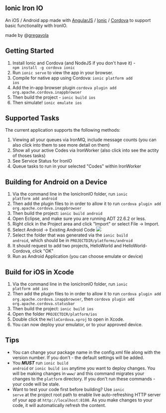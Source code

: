 ## Ionic Iron IO ##

An iOS / Android app made with <a href="https://angularjs.org/">AngularJS</a> / <a href="http://ionicframework.com/docs/">Ionic</a> / <a href="http://phonegap.com/">Cordova</a> to support basic functionality with IronIO. 

made by @<a href="http://twitter.com/gregavola">gregavola</a>

## Getting Started ##

1. Install Ionic and Cordova (and NodeJS if you don't have it) - <code> npm install -g cordova ionic</code>
2. Run <code>ionic serve</code> to view the app in your browser.
3. Compile for native app using Cordova: <code>ionic platform add ios</code>
4. Add the in-app browser plugin <code>cordova plugin add org.apache.cordova.inappbrowser</code>
5. Then build the project - <code>ionic build ios</code>
4. Then simulate! <code>ionic emulate ios</code>

## Supported Tasks ##

The current application supports the following methods:

1. Viewing all your queues via IronMQ, include message counts (you can also click into them to see more detail on them)
2. Show all your active Codes via IronWorker (also click into see the actity of thoses tasks)
3. See Service Status for IronIO
4. Queue tasks to run in your selected "Codes" within IronWorker

## Building for Android on a Device ##

1. Via the command line in the IonicIronIO folder, run <code>ionic platform add android</code>
2. Then add the plugin files to in order to allow it to run <code>cordova plugin add org.apache.cordova.inappbrowser</code>
3. Then build the project: <code>ionic build android</code>
4. Open Eclipse, and make sure you are running ADT 22.6.2 or less.
5. Right click in the Project area and click "Import" or select File -> Import.
6. Select Android -> Existing Android Code <img src="http://f.cl.ly/items/2l0t1Y3M0511472E1h0C/Screen%20Shot%202014-05-14%20at%2012.00.50%20AM.png" />
7. Select the folder that was generated via the <code>ionic build android</code>, which should be in <code>PROJECTDIR/platforms/android</code>
8. It should request to add two projects, HelloWorld and HelloWorld-Cordova, click "OK"
9. Run as Android Application (you can choose emulate or device)

## Build for iOS in Xcode ##
1. Via the command line in the IonicIronIO folder, run <code>ionic platform add ios</code>
2. Then add the plugin files to in order to allow it to run <code>cordova plugin add org.apache.cordova.inappbrowser</code>, then <code>cordova plugin add org.apache.cordova.statusbar</code>
3. Then build the project: <code>ionic build ios</code>
4. Open the folder <code>PROJECTDIR/platform/ios</code>
5. Double click the <code>HelloCordova.xproj</code> to open in Xcode.
6. You can now deploy your emulator, or to your approved device.

## Tips ##

- You can change your package name in the config.xml file along with the version number. If you don't - the default settings will be added.
- You ***MUST*** run <code>ionic build android</code> or <code>ionic build ios</code> anytime you want to deploy changes. You will be making changes in <code>www/</code> and this command migrates your changes to the <code>platform</code> directory. If you don't run these commands - your code will be stale.
- Want to test your code first before building? Use <code>ionic serve</code> at the project root path to enable live auto-refreshing HTTP server of your app at <code>http://localhost:8100</code>. As you make changes to your code, it will automatically refresh the content.



